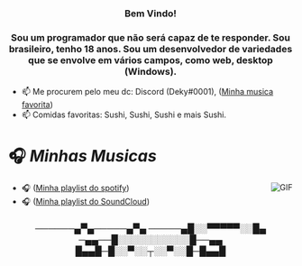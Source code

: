 <h3 align="center">Bem Vindo!</h3>
<h3 align="center">Sou um programador que não será capaz de te responder. Sou brasileiro, 
tenho 18 anos. Sou um desenvolvedor de variedades que se envolve em vários campos, como web, desktop (Windows).</h3>

- 📫 Me procurem pelo meu dc: Discord (Deky#0001), ([Minha musica favorita](https://www.youtube.com/watch?v=woNrNfFVsKc&ab_channel=NoCopyrightSounds))
- 📫 Comidas favoritas: Sushi, Sushi, Sushi e mais Sushi.

#                                                                    🎧 *Minhas Musicas*

<img align="right" alt="GIF" src="https://i.redd.it/aym1gqxv0eo71.gif" />

- 🎧 ([Minha playlist do spotify](https://open.spotify.com/user/31rixvqa36wivjxrxbh3exixi7vy))
- 🎧 ([Minha playlist do SoundCloud](https://soundcloud.com/user-981597680-906168883))
<h3 align="center">
──────▄▀▄─────▄▀▄
─────▄█░░▀▀▀▀▀░░█▄
─▄▄──█░░░░░░░░░░░█──▄▄
█▄▄█─█░░▀░░┬░░▀░░█─█▄▄█
</h3>
